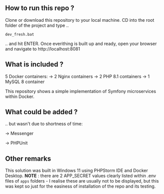 ## How to run this repo ?
Clone or download this repository to your local machine. CD into the root folder of the project and type ..
```
dev_fresh.bat
```
.. and hit ENTER.
Once everithing is built up and ready, open your browser and navigate to http://localhost:8081

## What is included ?
5 Docker containers:
-> 2 Nginx containers
-> 2 PHP 8.1 containers
-> 1 MySQL 8 container

This repository shows a simple implementation of Symfony microservices within Docker.

## What could be added ?
.. but wasn't due to shortness of time:

  -> Messenger
  
  -> PHPUnit

## Other remarks
This solution was built in Windows 11 using PHPStorm IDE and Docker Desktop.
**NOTE** : there are 2 APP_SECRET values clearly listed within .env files of `apps` folders - I realise these are usually not to be displayed, but this was kept so just for the easiness of installation of the repo and its testing.
